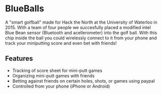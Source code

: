 # BlueBalls
A "smart golfball" made for Hack the North at the University of Waterloo in 2015. With a team of four people we succesfully placed a modified intel Blue Bean sensor (Bluetooth and acellerometer) into the golf ball. With this chip inside the ball you could wirelessly connect to it from your phone and track your miniputting score and even bet with friends!

## Features 
* Tracking of score sheet for mini-putt games
* Organizing mini-putt games with friends
* Betting against friends on certain holes, shots, or games using paypal
* Controlled from your phone (iPhone or Android)
